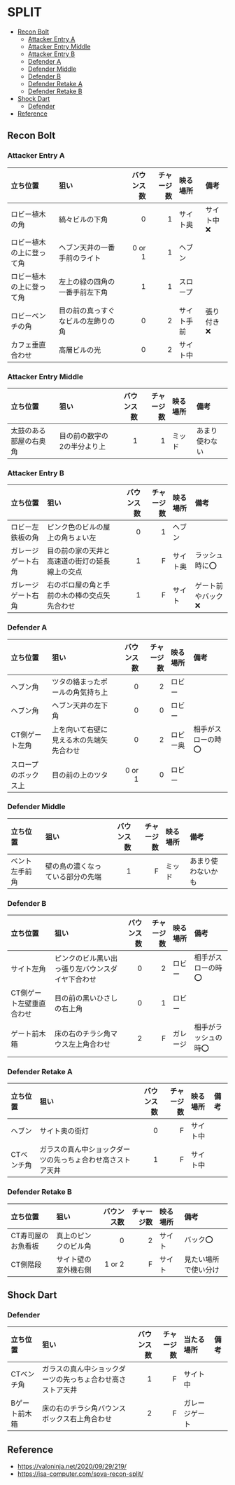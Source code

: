 # SPLIT <!-- omit in toc -->

* [Recon Bolt](#recon-bolt)
  * [Attacker Entry A](#attacker-entry-a)
  * [Attacker Entry Middle](#attacker-entry-middle)
  * [Attacker Entry B](#attacker-entry-b)
  * [Defender A](#defender-a)
  * [Defender Middle](#defender-middle)
  * [Defender B](#defender-b)
  * [Defender Retake A](#defender-retake-a)
  * [Defender Retake B](#defender-retake-b)
* [Shock Dart](#shock-dart)
  * [Defender](#defender)
* [Reference](#reference)

## Recon Bolt

### Attacker Entry A

| 立ち位置                 | 狙い                               | バウンス数 | チャージ数 | 映る場所   | 備考      |
| :----------------------- | :--------------------------------- | ---------: | ---------: | :--------- | :-------- |
| ロビー植木の角           | 縞々ビルの下角                     |          0 |          1 | サイト奥   | サイト中❌ |
| ロビー植木の上に登って角 | ヘブン天井の一番手前のライト       |     0 or 1 |          1 | ヘブン     |           |
| ロビー植木の上に登って角 | 左上の緑の四角の一番手前左下角     |          1 |          1 | スロープ   |           |
| ロビーベンチの角         | 目の前の真っすぐなビルの左飾りの角 |          0 |          2 | サイト手前 | 張り付き❌ |
| カフェ垂直合わせ         | 高層ビルの光                       |          0 |          2 | サイト中   |           |

### Attacker Entry Middle

| 立ち位置               | 狙い                        | バウンス数 | チャージ数 | 映る場所 | 備考           |
| :--------------------- | :-------------------------- | ---------: | ---------: | :------- | :------------- |
| 太鼓のある部屋の右奥角 | 目の前の数字の2の半分より上 |          1 |          1 | ミッド   | あまり使わない |

### Attacker Entry B

| 立ち位置           | 狙い                                           | バウンス数 | チャージ数 | 映る場所 | 備考              |
| :----------------- | :--------------------------------------------- | ---------: | ---------: | :------- | :---------------- |
| ロビー左鉄板の角   | ピンク色のビルの屋上の角ちょい左               |          0 |          1 | ヘブン   |                   |
| ガレージゲート右角 | 目の前の家の天井と高速道の街灯の延長線上の交点 |          1 |          F | サイト奥 | ラッシュ時に⭕     |
| ガレージゲート右角 | 右のボロ屋の角と手前の木の棒の交点矢先合わせ   |          1 |          F | サイト   | ゲート前やバック❌ |

### Defender A

| 立ち位置             | 狙い                                     | バウンス数 | チャージ数 | 映る場所 | 備考              |
| :------------------- | :--------------------------------------- | ---------: | ---------: | :------- | :---------------- |
| ヘブン角             | ツタの絡まったポールの角気持ち上         |          0 |          2 | ロビー   |                   |
| ヘブン角             | ヘブン天井の左下角                       |          0 |          0 | ロビー   |                   |
| CT側ゲート左角       | 上を向いて右壁に見える木の先端矢先合わせ |          0 |          2 | ロビー奥 | 相手がスローの時⭕ |
| スロープのボックス上 | 目の前の上のツタ                         |     0 or 1 |          0 | ロビー   |                   |

### Defender Middle

| 立ち位置       | 狙い                             | バウンス数 | チャージ数 | 映る場所 | 備考               |
| :------------- | :------------------------------- | ---------: | ---------: | :------- | :----------------- |
| ベント左手前角 | 壁の鳥の濃くなっている部分の先端 |          1 |          F | ミッド   | あまり使わないかも |

### Defender B

| 立ち位置                 | 狙い                                             | バウンス数 | チャージ数 | 映る場所 | 備考                |
| :----------------------- | :----------------------------------------------- | ---------: | ---------: | :------- | :------------------ |
| サイト左角               | ピンクのビル黒い出っ張り左バウンスダイヤ下合わせ |          0 |          2 | ロビー   | 相手がスローの時⭕   |
| CT側ゲート左壁垂直合わせ | 目の前の黒いひさしの右上角                       |          0 |          1 | ロビー   |                     |
| ゲート前木箱             | 床の右のチラシ角マウス左上角合わせ               |          2 |          F | ガレージ | 相手がラッシュの時⭕ |

### Defender Retake A

| 立ち位置   | 狙い                                                       | バウンス数 | チャージ数 | 映る場所 | 備考 |
| :--------- | :--------------------------------------------------------- | ---------: | ---------: | :------- | :--- |
| ヘブン     | サイト奥の街灯                                             |          0 |          F | サイト中 |      |
| CTベンチ角 | ガラスの真ん中ショックダーツの先っちょ合わせ高さストア天井 |          1 |          F | サイト中 |      |

### Defender Retake B

| 立ち位置           | 狙い                 | バウンス数 | チャージ数 | 映る場所 | 備考                 |
| :----------------- | :------------------- | ---------: | ---------: | :------- | :------------------- |
| CT寿司屋のお魚看板 | 真上のピンクのビル角 |          0 |          2 | サイト   | バック⭕              |
| CT側階段           | サイト壁の室外機右側 |     1 or 2 |          F | サイト   | 見たい場所で使い分け |

## Shock Dart

### Defender

| 立ち位置      | 狙い                                                       | バウンス数 | チャージ数 | 当たる場所     | 備考 |
| :------------ | :--------------------------------------------------------- | ---------: | ---------: | :------------- | :--- |
| CTベンチ角    | ガラスの真ん中ショックダーツの先っちょ合わせ高さストア天井 |          1 |          F | サイト中       |      |
| Bゲート前木箱 | 床の右のチラシ角バウンスボックス右上角合わせ               |          2 |          F | ガレージゲート |      |

## Reference

* <https://valoninja.net/2020/09/29/219/>
* <https://isa-computer.com/sova-recon-split/>
